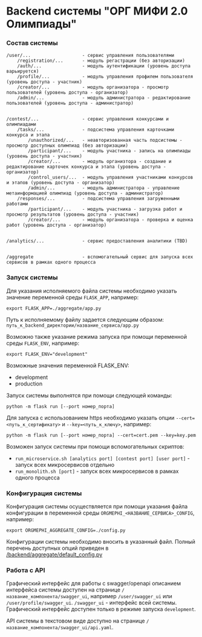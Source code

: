 # Backend системы "ОРГ МИФИ 2.0 Олимпиады"
### Состав системы

```
/user/...                   - сервис управления пользователями
    /registration/...       - модуль регастрации (без авторизации)
    /auth/...               - модуль аутентификации (уровень доступа варьируется)
    /profile/...            - модуль управления профилем пользователя (уровень доступа - участник)
    /creator/...            - модуль организатора - просмотр пользователей (уровень доступа - организатор)
    /admin/...              - модуль администратора - редактирование пользователей (уровень доступа - администратор)


/contest/...                - сервис управления конкурсами и олимпиадами
    /tasks/...              - подсистема управления карточками конкурса и этапа
        /unauthorized/...   - неавторизованная часть подсистемы - просмотр доступных олимпиад (без авторизации)
        /participant/...    - модуль участника - запись на олимпиады (уровень доступа - участник)
        /creator/...        - модуль организтора - создание и редактирование карточек конкурса и этапа (уровень доступа - организатор)
        /control_users/...  - модуль управления участниками конкурсов и этапов (уровень доступа - организатор)
        /admin/...          - модуль администратора - управление метаинформацией олимпиад (уровень доступа - администратор)
    /responses/...          - подсистема управления загруженными работами
        /participant/...    - модуль участника - загрузка работ и просмотр результатов (уровень доступа - участник)
        /creator/...        - модуль организатора - проверка и оценка работ (уровень доступа - организатор)


/analytics/...              - сервис предоставления аналитики (TBD)


/aggregate                  - вспомогательный сервис для запуска всех сервисов в рамках одного процесса
```


### Запуск системы

Для указания исполняемого файла системы необходимо указать значение переменной среды `FLASK_APP`, например:
```
export FLASK_APP=./aggregate/app.py
```
Путь к исполняемому файлу задается следующим образом: `путь_к_backend_директории/название_сервиса/app.py`

Возможно также указание режима запуска при помощи переменной среды `FLASK_ENV`, например:
```
export FLASK_ENV="development"
```
Возможные значения переменной FLASK_ENV:
- development
- production

Запуск системы выполнятся при помощи следующей команды: 
```
python -m flask run [--port номер_порта]
```

Для запуска с использованием https необходимо указать опции `--cert=<путь_к_сертификату>` и `--key=<путь_к_ключу>`, например:
```
python -m flask run [--port номер_порта] --cert=cert.pem --key=key.pem
```

Возможен запуск системы при помощи вспомогательных скриптов:
- `run_microservice.sh [analytics port] [contest port] [user port]` - запуск всех микросервисов отдельно
- `run_monolith.sh [port]` - запуск всех микросервисов в рамках одного процесса

### Конфигурация системы

Конфигурация системы осуществляется при помощи указания файла конфигурации в переменной среды `ORGMEPHI_<НАЗВАНИЕ_СЕРВИСА>_CONFIG`, например:
```
export ORGMEPHI_AGGREGATE_CONFIG=./config.py
```

Конфигурации системы необходимо вносить в указанный файл. Полный перечень доступных опций приведен в [/backend/aggregate/default_config.py](/backend/aggregate/default_config.py)

### Работа с API

Графический интерфейс для работы с swagger/openapi описанием интерфейса системы доступен на странице `/название_компонента/swagger_ui`, например `/user/swagger_ui` или `/user/profile/swagger_ui`. `/swagger_ui` - интерфейс всей системы. Графический интерфейс доступен только в режиме запуска `development`.

API системы в текстовом виде доступно на странице `/название_компонента/swagger_ui/api.yaml`.
